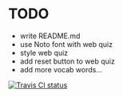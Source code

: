 TODO
====
  - write README.md
  - use Noto font with web quiz
  - style web quiz
  - add reset button to web quiz
  - add more vocab words...

[![Travis CI status](https://travis-ci.org/avbop/hqgreek.svg?branch=master)](https://travis-ci.org/avbop/hqgreek/)
